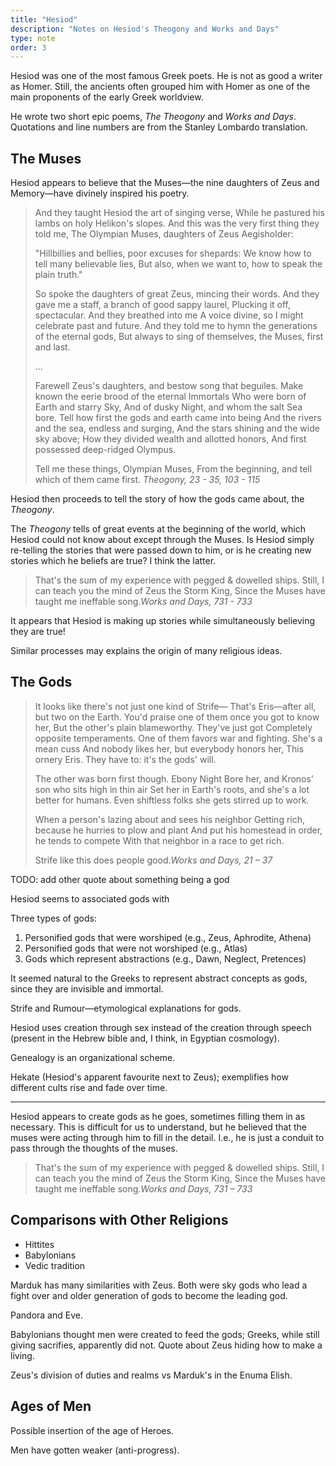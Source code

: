 ```yaml
---
title: "Hesiod"
description: "Notes on Hesiod's Theogony and Works and Days"
type: note
order: 3
---
```


Hesiod was one of the most famous Greek poets.  He is not as good a writer as Homer. Still, the ancients often grouped him with Homer as one of the main proponents of the early Greek worldview.

He wrote two short epic poems,  _The Theogony_ and _Works and Days_.  Quotations and line numbers are from the Stanley Lombardo translation.

## The Muses

Hesiod appears to believe that the Muses—the nine daughters of Zeus and Memory—have divinely inspired his poetry.

<blockquote class="poetry">And they taught Hesiod the art of singing verse,
While he pastured his lambs on holy Helikon's slopes.
And this was the very first thing they told me,
The Olympian Muses, daughters of Zeus Aegisholder:

"Hillbillies and bellies, poor excuses for shepards:
We know how to tell many believable lies,
But also, when we want to, how to speak the plain truth."

So spoke the daughters of great Zeus, mincing their words.
And they gave me a staff, a branch of good sappy laurel,
Plucking it off, spectacular.  And they breathed into me
A voice divine, so I might celebrate past and future.
And they told me to hymn the generations of the eternal gods,
But always to sing of themselves, the Muses, first and last.

...

Farewell Zeus's daughters, and bestow song that beguiles.
Make known the eerie brood of the eternal Immortals
Who were born of Earth and starry Sky,
And of dusky Night, and whom the salt Sea bore.
Tell how first the gods and earth came into being
And the rivers and the sea, endless and surging,
And the stars shining and the wide sky above;
How they divided wealth and allotted honors,
And first possessed deep-ridged Olympus.

Tell me these things, Olympian Muses,
From the beginning, and tell which of them came first.
<cite>Theogony, 23 - 35, 103 - 115</cite></blockquote>

Hesiod then proceeds to tell the story of how the gods came about, the _Theogony_.

The _Theogony_ tells of great events at the beginning of the world, which Hesiod could not know about except through the Muses.  Is Hesiod simply re-telling the stories that were passed down to him, or is he creating new stories which he beliefs are true?  I think the latter.

<blockquote class="poetry">That's the sum of my experience with pegged & dowelled ships.
Still, I can teach you the mind of Zeus the Storm King,
Since the Muses have taught me ineffable song.<cite>Works and Days, 731 - 733</cite></blockquote>

It appears that Hesiod is making up stories while simultaneously believing they are true!

Similar processes may explains the origin of many religious ideas.

## The Gods

<blockquote class="poetry">It looks like there's not just one kind of Strife—
That's Eris—after all, but two on the Earth.
You'd praise one of them once you got to know her,
But the other's plain blameworthy.  They've just got
Completely opposite temperaments.
One of them favors war and fighting. She's a mean cuss
And nobody likes her, but everybody honors her,
This ornery Eris.  They have to: it's the gods' will.

The other was born first though.  Ebony Night
Bore her, and Kronos' son who sits high in thin air
Set her in Earth's roots, and she's a lot better for humans.
Even shiftless folks she gets stirred up to work.

When a person's lazing about and sees his neighbor
Getting rich, because he hurries to plow and plant
And put his homestead in order, he tends to compete
With that neighbor in a race to get rich.

Strife like this does people good.<cite>Works and Days, 21 – 37</cite></blockquote>

TODO: add other quote about something being a god

Hesiod seems to associated gods with

Three types of gods:

1. Personified gods that were worshiped (e.g., Zeus, Aphrodite, Athena)
2. Personified gods that were not worshiped (e.g., Atlas)
3. Gods which represent abstractions (e.g., Dawn, Neglect, Pretences)

It seemed natural to the Greeks to represent abstract concepts as gods, since they are invisible and immortal.

Strife and Rumour—etymological explanations for gods.

Hesiod uses creation through sex instead of the creation through speech (present in the Hebrew bible and, I think, in Egyptian cosmology).

Genealogy is an organizational scheme.

Hekate (Hesiod's apparent favourite next to Zeus); exemplifies how different cults rise and fade over time.

---

Hesiod appears to create gods as he goes, sometimes filling them in as necessary.  This is difficult for us to understand, but he believed that the muses were acting through him to fill in the detail.  I.e., he is just a conduit to pass through the thoughts of the muses.

<blockquote class="poetry">That's the sum of my experience with pegged & dowelled ships.
Still, I can teach you the mind of Zeus the Storm King,
Since the Muses have taught me ineffable song.<cite>Works and Days, 731 – 733</cite></blockquote>

## Comparisons with Other Religions

- Hittites
- Babylonians
- Vedic tradition

Marduk has many similarities with Zeus.  Both were sky gods who lead a fight over and older generation of gods to become the leading god.

Pandora and Eve.

Babylonians thought men were created to feed the gods; Greeks, while still giving sacrifies, apparently did not.  Quote about Zeus hiding how to make a living.

Zeus's division of duties and realms vs Marduk's in the Enuma Elish.

## Ages of Men

Possible insertion of the age of Heroes.

Men have gotten weaker (anti-progress).
